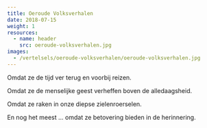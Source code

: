 ```yaml
---
title: Oeroude Volksverhalen
date: 2018-07-15
weight: 1
resources:
  - name: header
    src: oeroude-volksverhalen.jpg
images:
  - /vertelsels/oeroude-volksverhalen/oeroude-volksverhalen.jpg
---
```


Omdat ze de tijd ver terug en voorbij reizen.

Omdat ze de menselijke geest verheffen boven de alledaagsheid.

Omdat ze raken in onze diepse zielenroerselen.

En nog het meest … omdat ze betovering bieden in de herinnering. 
